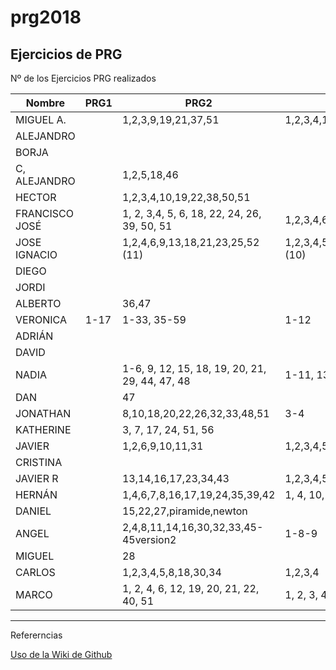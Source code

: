 # prg2018
## Ejercicios de PRG

Nº de los Ejercicios PRG realizados

| Nombre | PRG1 | PRG2 | PRG3 | PRG4 | PRG5 |
| ------ | ---- | ---- | ---- | ---- | ---- |
| MIGUEL A. |   |   1,2,3,9,19,21,37,51 |   1,2,3,4,11|      |      |
| ALEJANDRO |  |  |  |  |  |
| BORJA |  |  |  |  |  |
| C, ALEJANDRO | |1,2,5,18,46  |  |  |  |
| HECTOR | |1,2,3,4,10,19,22,38,50,51  |  |  |  |
| FRANCISCO JOSÉ |  | 1, 2, 3,4, 5, 6, 18, 22, 24, 26, 39, 50, 51 |1,2,3,4,6,7,8,9,10,13  |  |  |
| JOSE IGNACIO | |1,2,4,6,9,13,18,21,23,25,52 (11)  | 1,2,3,4,5,7,8, 9, 10, 13 (10) |  |  |
| DIEGO |  |  |  |  |  |
| JORDI| |  |  |  |  |
| ALBERTO |  | 36,47 |  |  ||
| VERONICA |1-17 |1-33, 35-59  |1-12  |  |  |
| ADRIÁN | | | |  |  |
| DAVID | |  |  |  |  |
| NADIA | | 1-6, 9, 12, 15, 18, 19, 20, 21, 29, 44, 47, 48 | 1-11, 13 (12) | 1 - 5, 7 |  |
| DAN |  | 47 |  |  |  |
| JONATHAN |  |8,10,18,20,22,26,32,33,48,51  | 3-4 |  |  |
| KATHERINE | | 3, 7, 17, 24, 51, 56  |  |  |  |
| JAVIER | | 1,2,6,9,10,11,31|1,2,3,4,5 |  |  |
| CRISTINA |  |    |  |  |  |
| JAVIER R| | 13,14,16,17,23,34,43 |1,2,3,4,5,6,7,9,10,11,12  |  |  |
| HERNÁN | | 1,4,6,7,8,16,17,19,24,35,39,42 |1, 4, 10, 11  |  |  |
| DANIEL | | 15,22,27,piramide,newton |  |   | |
| ANGEL |  | 2,4,8,11,14,16,30,32,33,45-45version2 | 1-8-9 |  |  |
| MIGUEL |  | 28 |  |  |  |
| CARLOS |  |1,2,3,4,5,8,18,30,34 |1,2,3,4  |  |  |
| MARCO |  |1, 2, 4, 6, 12, 19, 20, 21, 22, 40, 51  | 1, 2, 3, 4 | |

***
Refererncias

[Uso de la Wiki de Github](https://www.adictosaltrabajo.com/tutoriales/github-wiki/)
